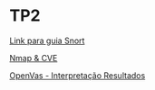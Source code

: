 # TP2

[Link para guia Snort](http://usuaris.tinet.cat/sag/lsnort.htm)

[Nmap & CVE](https://null-byte.wonderhowto.com/how-to/easily-detect-cves-with-nmap-scripts-0181925/)

[OpenVas - Interpretação Resultados](https://www.securityorb.com/general-security/openvas-term-to-know/)
